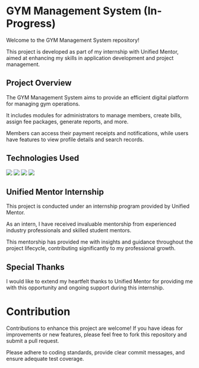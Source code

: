 # GYM Management System (In-Progress)

Welcome to the GYM Management System repository!

This project is developed as part of my internship with Unified Mentor, aimed at enhancing my skills in application development and project management.

## Project Overview

The GYM Management System aims to provide an efficient digital platform for managing gym operations. 

It includes modules for administrators to manage members, create bills, assign fee packages, generate reports, and more. 

Members can access their payment receipts and notifications, while users have features to view profile details and search records.

## Technologies Used 

<img src="https://img.shields.io/badge/javascript%20-%23323330.svg?&style=for-the-badge&logo=javascript&logoColor=%23F7DF1E"/> 
<img src="https://img.shields.io/badge/html5%20-%23E34F26.svg?&style=for-the-badge&logo=html5&logoColor=white"/>
<img src="https://img.shields.io/badge/css3%20-%231572B6.svg?&style=for-the-badge&logo=css3&logoColor=white"/>
<img src="https://img.shields.io/badge/firebase%20-%23039BE5.svg?&style=for-the-badge&logo=firebase"/> 

## Unified Mentor Internship

This project is conducted under an internship program provided by Unified Mentor. 

As an intern, I have received invaluable mentorship from experienced industry professionals and skilled student mentors. 

This mentorship has provided me with insights and guidance throughout the project lifecycle, contributing significantly to my professional growth.

## Special Thanks

I would like to extend my heartfelt thanks to Unified Mentor for providing me with this opportunity and ongoing support during this internship. 


# Contribution

Contributions to enhance this project are welcome! If you have ideas for improvements or new features, please feel free to fork this repository and submit a pull request. 

Please adhere to coding standards, provide clear commit messages, and ensure adequate test coverage.
